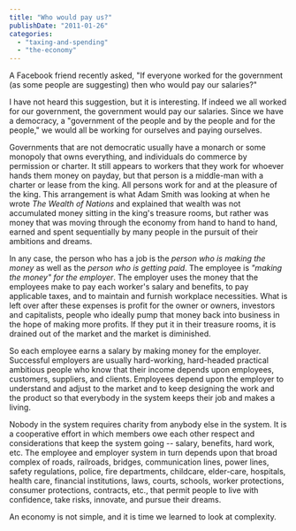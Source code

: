 ```yaml
---
title: "Who would pay us?"
publishDate: "2011-01-26"
categories: 
  - "taxing-and-spending"
  - "the-economy"
---
```


A Facebook friend recently asked, "If everyone worked for the government (as some people are suggesting) then who would pay our salaries?"

I have not heard this suggestion, but it is interesting. If indeed we all worked for our government, the government would pay our salaries. Since we have a democracy, a "government of the people and by the people and for the people," we would all be working for ourselves and paying ourselves.

Governments that are not democratic usually have a monarch or some monopoly that owns everything, and individuals do commerce by permission or charter. It still appears to workers that they work for whoever hands them money on payday, but that person is a middle-man with a charter or lease from the king. All persons work for and at the pleasure of the king. This arrangement is what Adam Smith was looking at when he wrote _The Wealth of Nations_ and explained that wealth was not accumulated money sitting in the king's treasure rooms, but rather was money that was moving through the economy from hand to hand to hand, earned and spent sequentially by many people in the pursuit of their ambitions and dreams.

In any case, the person who has a job is the _person who is making the money_ as well as the _person who is getting paid_. The employee is _"making the money" for the employer_. The employer uses the money that the employees make to pay each worker's salary and benefits, to pay applicable taxes, and to maintain and furnish workplace necessities. What is left over after these expenses is profit for the owner or owners, investors and capitalists, people who ideally pump that money back into business in the hope of making more profits. If they put it in their treasure rooms, it is drained out of the market and the market is diminished.

So each employee earns a salary by making money for the employer. Successful employers are usually hard-working, hard-headed practical ambitious people who know that their income depends upon employees, customers, suppliers, and clients. Employees depend upon the employer to understand and adjust to the market and to keep designing the work and the product so that everybody in the system keeps their job and makes a living.

Nobody in the system requires charity from anybody else in the system. It is a cooperative effort in which members owe each other respect and considerations that keep the system going -- salary, benefits, hard work, etc. The employee and employer system in turn depends upon that broad complex of roads, railroads, bridges, communication lines, power lines, safety regulations, police, fire departments, childcare, elder-care, hospitals, health care, financial institutions, laws, courts, schools, worker protections, consumer protections, contracts, etc., that permit people to live with confidence, take risks, innovate, and pursue their dreams.

An economy is not simple, and it is time we learned to look at complexity.
